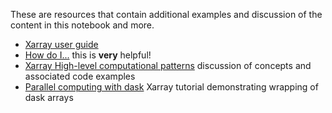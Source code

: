 These are resources that contain additional examples and discussion of the content in this notebook and more.
- [Xarray user guide](https://docs.xarray.dev/en/stable/user-guide/index.html)
- [How do I...](https://docs.xarray.dev/en/stable/howdoi.html) this is **very** helpful!
- [Xarray High-level computational patterns](https://tutorial.xarray.dev/intermediate/01-high-level-computation-patterns.html) discussion of concepts and associated code examples
- [Parallel computing with dask](https://tutorial.xarray.dev/intermediate/xarray_and_dask.html) Xarray tutorial demonstrating wrapping of dask arrays
